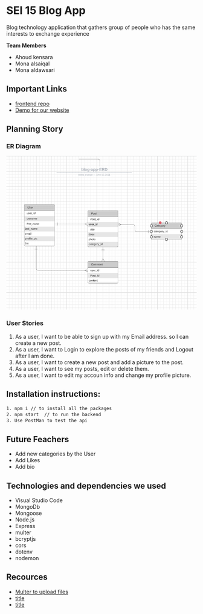 #  SEI 15 Blog App 
Blog technology application that gathers group of people who has the same interests to exchange experience 

**Team Members**
* Ahoud kensara
* Mona alsaiqal
* Mona aldawsari

## Important Links
* [frontend repo](https://git.generalassemb.ly/alsaiqal/blog-app-frontend2)
* [Demo for our website]()

## Planning Story

### ER Diagram
![ERD ](./images/ER.PNG)
### User Stories 
1. As a user, I want to be able to sign up with my Email address. so I can create a new post.
2. As a user, I want to Login to explore the posts of my friends and Logout after I am done.
3. As a user, I want to create a new post and add a picture to the post.
4. As a user, I want to see my posts, edit or delete them.
5. As a user, I want to edit my accoun info and change my profile picture.

## Installation instructions:
```
1. npm i // to install all the packages
2. npm start  // to run the backend
3. Use PostMan to test the api
```
## Future Feachers
* Add new categories by the User
* Add Likes
* Add bio

## Technologies and dependencies we used 
* Visual Studio Code
* MongoDb
* Mongoose
* Node.js
* Express
* multer
* bcryptjs
* cors 
* dotenv
* nodemon

## Recources
* [Multer to upload files](https://bezkoder.com/node-js-upload-multiple-files/)
* [title](https://)
* [title](https://)